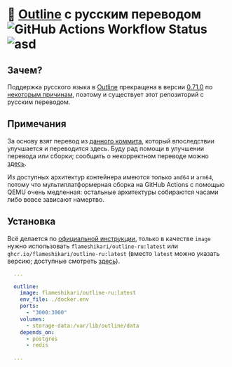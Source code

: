 # 📖 [Outline](https://github.com/outline/outline) с русским переводом ![GitHub Actions Workflow Status](https://img.shields.io/github/actions/workflow/status/flameshikari/outline-ru/build.yml) ![asd](https://img.shields.io/github/v/release/flameshikari/outline-ru)

## Зачем?

Поддержка русского языка в [Outline](https://github.com/outline/outline) прекращена в версии [0.71.0](https://github.com/outline/outline/releases/tag/v0.71.0) по [некоторым причинам](https://github.com/outline/outline/discussions/5706), поэтому и существует этот репозиторий с русским переводом.

## Примечания

За основу взят перевод из [данного коммита](https://github.com/outline/outline/commit/228d1faa9fd3cbb82409d98e1443fed65adc5715), который впоследствии улучшается и переводится здесь. Буду рад помощи в улучшении перевода или сборки; сообщить о некорректном переводе можно [здесь](https://github.com/flameshikari/outline-ru/discussions/8).

Из доступных архитектур контейнера имеются только `amd64` и `arm64`, потому что мультиплатформерная сборка на GitHub Actions с помощью QEMU очень медленная: остальные архитектуры собираются часами либо вовсе зависают намертво.

## Установка

Всё делается по [официальной инструкции](https://docs.getoutline.com/s/hosting/doc/docker-7pfeLP5a8t), только в качестве `image` нужно использовать `flameshikari/outline-ru:latest` или `ghcr.io/flameshikari/outline-ru:latest` (вместо `latest` можно указать версию; доступные смотреть [здесь](https://github.com/flameshikari/outline-ru/releases)).

```yaml
  ...

  outline:
    image: flameshikari/outline-ru:latest
    env_file: ./docker.env
    ports:
      - "3000:3000"
    volumes:
      - storage-data:/var/lib/outline/data
    depends_on:
      - postgres
      - redis

  ...
```
